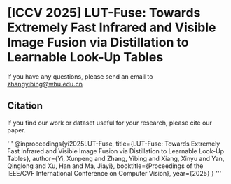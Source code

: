 # [ICCV 2025] LUT-Fuse: Towards Extremely Fast Infrared and Visible Image Fusion via Distillation to Learnable Look-Up Tables

If you have any questions, please send an email to zhangyibing@whu.edu.cn


## Citation

If you find our work or dataset useful for your research, please cite our paper.

'''
@inproceedings{yi2025LUT-Fuse,
  title={LUT-Fuse: Towards Extremely Fast Infrared and Visible Image Fusion via Distillation to Learnable Look-Up Tables},
  author={Yi, Xunpeng and Zhang, Yibing and Xiang, Xinyu and Yan, Qinglong and Xu, Han and Ma, Jiayi},
  booktitle={Proceedings of the IEEE/CVF International Conference on Computer Vision},
  year={2025}
}
'''
